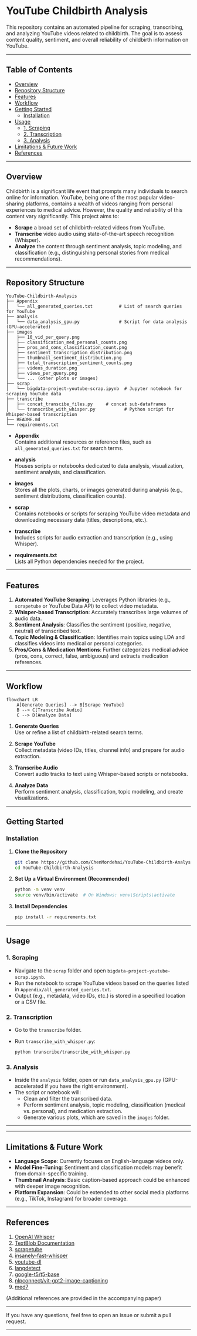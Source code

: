 # YouTube Childbirth Analysis

This repository contains an automated pipeline for scraping, transcribing, and analyzing YouTube videos related to childbirth. The goal is to assess content quality, sentiment, and overall reliability of childbirth information on YouTube.

---

## Table of Contents

- [Overview](#overview)
- [Repository Structure](#repository-structure)
- [Features](#features)
- [Workflow](#workflow)
- [Getting Started](#getting-started)
  - [Installation](#installation)
- [Usage](#usage)
  - [1. Scraping](#1-scraping)
  - [2. Transcription](#2-transcription)
  - [3. Analysis](#3-analysis)
- [Limitations & Future Work](#limitations--future-work)
- [References](#references)

---

## Overview

Childbirth is a significant life event that prompts many individuals to search online for information. YouTube, being one of the most popular video-sharing platforms, contains a wealth of videos ranging from personal experiences to medical advice. However, the quality and reliability of this content vary significantly. This project aims to:

- **Scrape** a broad set of childbirth-related videos from YouTube.  
- **Transcribe** video audio using state-of-the-art speech recognition (Whisper).  
- **Analyze** the content through sentiment analysis, topic modeling, and classification (e.g., distinguishing personal stories from medical recommendations).

---

## Repository Structure

```
YouTube-Childbirth-Analysis
├── Appendix
│   └── all_generated_queries.txt          # List of search queries for YouTube
├── analysis
│   └── data_analysis_gpu.py               # Script for data analysis (GPU-accelerated)
├── images
│   ├── 10_vid_per_query.png
│   ├── classification_med_personal_counts.png
│   ├── pros_and_cons_classification_count.png
│   ├── sentiment_transcription_distribution.png
│   ├── thumbnail_sentiment_distribution.png
│   ├── total_transcription_sentiment_counts.png
│   ├── videos_duration.png
│   ├── views_per_query.png
│   └── ... (other plots or images)
├── scrap
│   └── bigdata-project-youtube-scrap.ipynb  # Jupyter notebook for scraping YouTube data
├── transcribe
│   ├── concat_transcibe_files.py     # concat sub-dataframes
│   └── transcribe_with_whisper.py           # Python script for Whisper-based transcription
├── README.md
└── requirements.txt
```

- **Appendix**  
  Contains additional resources or reference files, such as `all_generated_queries.txt` for search terms.

- **analysis**  
  Houses scripts or notebooks dedicated to data analysis, visualization, sentiment analysis, and classification.

- **images**  
  Stores all the plots, charts, or images generated during analysis (e.g., sentiment distributions, classification counts).

- **scrap**  
  Contains notebooks or scripts for scraping YouTube video metadata and downloading necessary data (titles, descriptions, etc.).

- **transcribe**  
  Includes scripts for audio extraction and transcription (e.g., using Whisper).

- **requirements.txt**  
  Lists all Python dependencies needed for the project.

---

## Features

1. **Automated YouTube Scraping**: Leverages Python libraries (e.g., `scrapetube` or YouTube Data API) to collect video metadata.  
2. **Whisper-based Transcription**: Accurately transcribes large volumes of audio data.  
3. **Sentiment Analysis**: Classifies the sentiment (positive, negative, neutral) of transcribed text.  
4. **Topic Modeling & Classification**: Identifies main topics using LDA and classifies videos into medical or personal categories.  
5. **Pros/Cons & Medication Mentions**: Further categorizes medical advice (pros, cons, correct, false, ambiguous) and extracts medication references.

---

## Workflow

```mermaid
flowchart LR
    A[Generate Queries] --> B[Scrape YouTube]
    B --> C[Transcribe Audio]
    C --> D[Analyze Data]
```

1. **Generate Queries**  
   Use or refine a list of childbirth-related search terms.

2. **Scrape YouTube**  
   Collect metadata (video IDs, titles, channel info) and prepare for audio extraction.

3. **Transcribe Audio**  
   Convert audio tracks to text using Whisper-based scripts or notebooks.

4. **Analyze Data**  
   Perform sentiment analysis, classification, topic modeling, and create visualizations.

---

## Getting Started

### Installation

1. **Clone the Repository**

   ```bash
   git clone https://github.com/ChenMordehai/YouTube-Childbirth-Analysis.git
   cd YouTube-Childbirth-Analysis
   ```

2. **Set Up a Virtual Environment (Recommended)**

   ```bash
   python -m venv venv
   source venv/bin/activate  # On Windows: venv\Scripts\activate
   ```

3. **Install Dependencies**

   ```bash
   pip install -r requirements.txt
   ```

---

## Usage

### 1. Scraping

- Navigate to the `scrap` folder and open `bigdata-project-youtube-scrap.ipynb`.
- Run the notebook to scrape YouTube videos based on the queries listed in `Appendix/all_generated_queries.txt`.
- Output (e.g., metadata, video IDs, etc.) is stored in a specified location or a CSV file.

### 2. Transcription

- Go to the `transcribe` folder.
- Run `transcribe_with_whisper.py`:

  ```bash
  python transcribe/transcribe_with_whisper.py
  ```

### 3. Analysis

- Inside the `analysis` folder, open or run `data_analysis_gpu.py` (GPU-accelerated if you have the right environment).
- The script or notebook will:
  - Clean and filter the transcribed data.
  - Perform sentiment analysis, topic modeling, classification (medical vs. personal), and medication extraction.
  - Generate various plots, which are saved in the `images` folder.

---

---

## Limitations & Future Work

- **Language Scope**: Currently focuses on English-language videos only.  
- **Model Fine-Tuning**: Sentiment and classification models may benefit from domain-specific training.  
- **Thumbnail Analysis**: Basic caption-based approach could be enhanced with deeper image recognition.  
- **Platform Expansion**: Could be extended to other social media platforms (e.g., TikTok, Instagram) for broader coverage.

---

## References

1. [OpenAI Whisper](https://github.com/openai/whisper)  
2. [TextBlob Documentation](https://textblob.readthedocs.io/en/dev/)  
3. [scrapetube](https://pypi.org/project/scrapetube/) 
4. [insanely-fast-whisper](https://github.com/Vaibhavs10/insanely-fast-whisper)
5. [youtube-dl](https://github.com/ytdl-org/youtube-dl)
6. [langdetect](https://pypi.org/project/langdetect/)
7. [google-t5/t5-base](https://huggingface.co/google-t5/t5-base)
8. [nlpconnect/vit-gpt2-image-captioning](https://huggingface.co/nlpconnect/vit-gpt2-image-captioning)
9. [med7](https://github.com/kormilitzin/med7)

(Additional references are provided in the accompanying paper)

---


If you have any questions, feel free to open an issue or submit a pull request.

---
